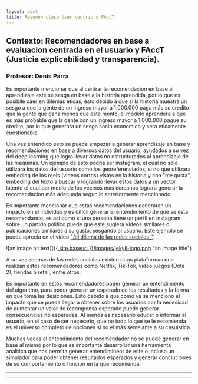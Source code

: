```yaml
---
layout: post
title: Resumen clase User centric y FAccT
---
```


## Contexto: Recomendadores en base a evaluacion centrada en el usuario y FAccT (Justicia explicabilidad y transparencia).
### Profesor: Denis Parra

Es importante mencionar que al centrar la recomendacion en base al aprendizaje este se sesga en base a la historia aprendida, por lo que es posibile caer en dilemas eticas, esto debido a que si la historia muestra un sesgo a que la gente de un ingreso mayor a 1.000.000 paga más su credito que la gente que gana menos que este monto, el modelo aprendera a que es más probable que la gente con un ingreso mayor a 1.000.000 pague su credito, por lo que generara un sesgo socio economico y sera eticamente cuestionable.

Una vez entendido esto se puede empezar a generar aprendizaje en base y recomendaciones en base a diversos datos del usuario, ayudados a su vez del deep learning que logra llevar datos no estructurados al aprendizaje de las maquinas. Un ejemplo de esto podria ser instagram, el cual no solo utilizara los datos del usuario como los georeferenciados, si no que utilizara embeding de los reels (videos cortos) vistos en la historia y con "me gusta", embeding del texto a buscar y logrando llevar estos datos a un vector latente el cual por medio de los vecinos más cercanos lograra generar la recomendacion más adecuada segun lo anteriormente mencionado. 

Es importante mencionar que estas recomendaciones generaran un impacto en el individuo y es dificil generar el entendimiento de que se esta recomendando, es asi como si una persona tiene un perfil en instagram sobre un partido politico puede que este sugiera videos similares o publicaciones similares a su gusto, sesgando al usuario. Este ejemplo se puede aprecia en el video ["/el dilema de las redes sociales_"](https://www.netflix.com/cl/title/81254224).

![an image alt text]({{[ site.baseurl ](https://www.netflix.com/cl/title/81254224)}}[/images/jekyll-logo.png](https://occ-0-3604-185.1.nflxso.net/dnm/api/v6/6AYY37jfdO6hpXcMjf9Yu5cnmO0/AAAABWDiELyhKBpQJieCIo7mY7bjVMey1clZkrSk5uJhaSMZ8mZO78eDfkmjuoYr9vVG8ox8eA2DTUUeFHFwnB8ClWszDTreeOWml1s2.jpg) "an image title")

A su vez ademas de las redes sociales existen otras plataformas que realizan estos recomendadores como Netflix, Tik-Tok, video juegos (Dota 2), tiendas o retail, entre otros.

Es importante en estos recomendadores poder generar un entendimiento del algoritmo, para poder generar un esperado de los resultados y la forma en que toma las desiciones. Esto debido a que como ya se menciono el impacto que se puede llegar a obtener sobre los usuarios por la necesidad de aumentar un valor de recompensa esperado puede generar consecuencias no esperadas. Al menos es necesario educar o informar al usuario, en el caso de ser necesario, que no todo lo que se le recomienda es el universo completo de opciones si no el más semejante a su casuistica.

Muchas veces el entendimiento del recomendador no se puede generar en base al mismo por lo que es importante desarrollar una herramienta analitica que nos permita generar entendimineot de este o incluso un simulador para poder obtener resultados esperados y generar concluciones de su comportamiento o funcion en la que recomienda.



----
****
